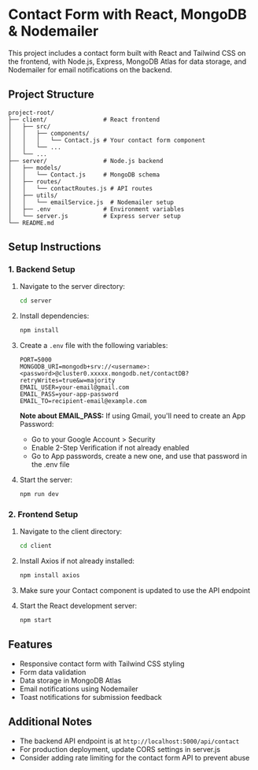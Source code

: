 <!-- # React + Vite

This template provides a minimal setup to get React working in Vite with HMR and some ESLint rules.

Currently, two official plugins are available:

- [@vitejs/plugin-react](https://github.com/vitejs/vite-plugin-react/blob/main/packages/plugin-react) uses [Babel](https://babeljs.io/) for Fast Refresh
- [@vitejs/plugin-react-swc](https://github.com/vitejs/vite-plugin-react/blob/main/packages/plugin-react-swc) uses [SWC](https://swc.rs/) for Fast Refresh

## Expanding the ESLint configuration

If you are developing a production application, we recommend using TypeScript with type-aware lint rules enabled. Check out the [TS template](https://github.com/vitejs/vite/tree/main/packages/create-vite/template-react-ts) for information on how to integrate TypeScript and [`typescript-eslint`](https://typescript-eslint.io) in your project. -->
# Contact Form with React, MongoDB & Nodemailer

This project includes a contact form built with React and Tailwind CSS on the frontend, with Node.js, Express, MongoDB Atlas for data storage, and Nodemailer for email notifications on the backend.

## Project Structure

```
project-root/
├── client/                # React frontend
│   ├── src/
│   │   ├── components/
│   │   │   └── Contact.js # Your contact form component
│   │   └── ...
│   └── ...
├── server/                # Node.js backend
│   ├── models/
│   │   └── Contact.js     # MongoDB schema
│   ├── routes/
│   │   └── contactRoutes.js # API routes
│   ├── utils/
│   │   └── emailService.js  # Nodemailer setup
│   ├── .env               # Environment variables
│   └── server.js          # Express server setup
└── README.md
```

## Setup Instructions

### 1. Backend Setup

1. Navigate to the server directory:
   ```bash
   cd server
   ```

2. Install dependencies:
   ```bash
   npm install
   ```

3. Create a `.env` file with the following variables:
   ```
   PORT=5000
   MONGODB_URI=mongodb+srv://<username>:<password>@cluster0.xxxxx.mongodb.net/contactDB?retryWrites=true&w=majority
   EMAIL_USER=your-email@gmail.com
   EMAIL_PASS=your-app-password
   EMAIL_TO=recipient-email@example.com
   ```

   **Note about EMAIL_PASS:** If using Gmail, you'll need to create an App Password:
   - Go to your Google Account > Security
   - Enable 2-Step Verification if not already enabled
   - Go to App passwords, create a new one, and use that password in the .env file

4. Start the server:
   ```bash
   npm run dev
   ```

### 2. Frontend Setup

1. Navigate to the client directory:
   ```bash
   cd client
   ```

2. Install Axios if not already installed:
   ```bash
   npm install axios
   ```

3. Make sure your Contact component is updated to use the API endpoint
   
4. Start the React development server:
   ```bash
   npm start
   ```

## Features

- Responsive contact form with Tailwind CSS styling
- Form data validation
- Data storage in MongoDB Atlas
- Email notifications using Nodemailer
- Toast notifications for submission feedback

## Additional Notes

- The backend API endpoint is at `http://localhost:5000/api/contact`
- For production deployment, update CORS settings in server.js
- Consider adding rate limiting for the contact form API to prevent abuse